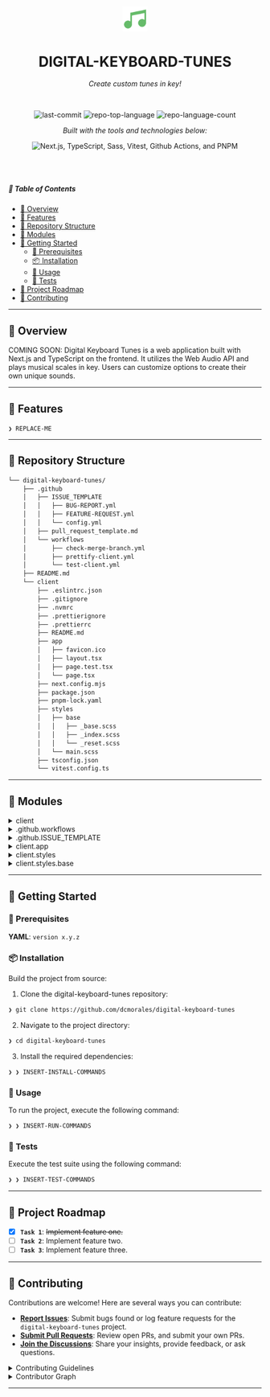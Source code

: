 <p align="center">
  <img src="https://raw.githubusercontent.com/PKief/vscode-material-icon-theme/ec559a9f6bfd399b82bb44393651661b08aaf7ba/icons/lilypond.svg" width="10%" alt="Digital Keyboard Tunes logo">
</p>

<p align="center">
    <h1 align="center">DIGITAL-KEYBOARD-TUNES</h1>
</p>

<p align="center">
    <em>Create custom tunes in key!</em>
</p>

<br>

<p align="center">
	<img src="https://img.shields.io/github/last-commit/dcmorales/digital-keyboard-tunes?style=default&logo=git&logoColor=white&color=068a62" alt="last-commit">
	<img src="https://img.shields.io/github/languages/top/dcmorales/digital-keyboard-tunes?style=default&color=068a62" alt="repo-top-language">
	<img src="https://img.shields.io/github/languages/count/dcmorales/digital-keyboard-tunes?style=default&color=068a62" alt="repo-language-count">
</p>

<p align="center">
    <em>Built with the tools and technologies below:</em>
</p>

<p align="center">
	<img src="https://skillicons.dev/icons?i=nextjs,ts,sass,vitest,githubactions,pnpm" alt="Next.js, TypeScript, Sass, Vitest, Github Actions, and PNPM">
</p>

<br>
<br>

##### 🔗 Table of Contents

- [📍 Overview](#-overview)
- [👾 Features](#-features)
- [📂 Repository Structure](#-repository-structure)
- [🧩 Modules](#-modules)
- [🚀 Getting Started](#-getting-started)
  - [🔖 Prerequisites](#-prerequisites)
  - [📦 Installation](#-installation)
  - [🤖 Usage](#-usage)
  - [🧪 Tests](#-tests)
- [📌 Project Roadmap](#-project-roadmap)
- [🤝 Contributing](#-contributing)

---

## 📍 Overview

COMING SOON: Digital Keyboard Tunes is a web application built with Next.js and TypeScript on the frontend. It utilizes the Web Audio API and plays musical scales in key. Users can customize options to create their own unique sounds.

---

## 👾 Features

<code>❯ REPLACE-ME</code>

---

## 📂 Repository Structure

```sh
└── digital-keyboard-tunes/
    ├── .github
    │   ├── ISSUE_TEMPLATE
    │   │   ├── BUG-REPORT.yml
    │   │   ├── FEATURE-REQUEST.yml
    │   │   └── config.yml
    │   ├── pull_request_template.md
    │   └── workflows
    │       ├── check-merge-branch.yml
    │       ├── prettify-client.yml
    │       └── test-client.yml
    ├── README.md
    └── client
        ├── .eslintrc.json
        ├── .gitignore
        ├── .nvmrc
        ├── .prettierignore
        ├── .prettierrc
        ├── README.md
        ├── app
        │   ├── favicon.ico
        │   ├── layout.tsx
        │   ├── page.test.tsx
        │   └── page.tsx
        ├── next.config.mjs
        ├── package.json
        ├── pnpm-lock.yaml
        ├── styles
        │   ├── base
        │   │   ├── _base.scss
        │   │   ├── _index.scss
        │   │   └── _reset.scss
        │   └── main.scss
        ├── tsconfig.json
        └── vitest.config.ts
```

---

## 🧩 Modules

<details closed><summary>client</summary>

| File                                                                                                      | Summary                   |
| --------------------------------------------------------------------------------------------------------- | ------------------------- |
| [pnpm-lock.yaml](https://github.com/dcmorales/digital-keyboard-tunes/blob/main/client/pnpm-lock.yaml)     | <code>❯ REPLACE-ME</code> |
| [next.config.mjs](https://github.com/dcmorales/digital-keyboard-tunes/blob/main/client/next.config.mjs)   | <code>❯ REPLACE-ME</code> |
| [.prettierignore](https://github.com/dcmorales/digital-keyboard-tunes/blob/main/client/.prettierignore)   | <code>❯ REPLACE-ME</code> |
| [package.json](https://github.com/dcmorales/digital-keyboard-tunes/blob/main/client/package.json)         | <code>❯ REPLACE-ME</code> |
| [.nvmrc](https://github.com/dcmorales/digital-keyboard-tunes/blob/main/client/.nvmrc)                     | <code>❯ REPLACE-ME</code> |
| [tsconfig.json](https://github.com/dcmorales/digital-keyboard-tunes/blob/main/client/tsconfig.json)       | <code>❯ REPLACE-ME</code> |
| [vitest.config.ts](https://github.com/dcmorales/digital-keyboard-tunes/blob/main/client/vitest.config.ts) | <code>❯ REPLACE-ME</code> |
| [.eslintrc.json](https://github.com/dcmorales/digital-keyboard-tunes/blob/main/client/.eslintrc.json)     | <code>❯ REPLACE-ME</code> |

</details>

<details closed><summary>.github.workflows</summary>

| File                                                                                                                             | Summary                   |
| -------------------------------------------------------------------------------------------------------------------------------- | ------------------------- |
| [test-client.yml](https://github.com/dcmorales/digital-keyboard-tunes/blob/main/.github/workflows/test-client.yml)               | <code>❯ REPLACE-ME</code> |
| [prettify-client.yml](https://github.com/dcmorales/digital-keyboard-tunes/blob/main/.github/workflows/prettify-client.yml)       | <code>❯ REPLACE-ME</code> |
| [check-merge-branch.yml](https://github.com/dcmorales/digital-keyboard-tunes/blob/main/.github/workflows/check-merge-branch.yml) | <code>❯ REPLACE-ME</code> |

</details>

<details closed><summary>.github.ISSUE_TEMPLATE</summary>

| File                                                                                                                            | Summary                   |
| ------------------------------------------------------------------------------------------------------------------------------- | ------------------------- |
| [BUG-REPORT.yml](https://github.com/dcmorales/digital-keyboard-tunes/blob/main/.github/ISSUE_TEMPLATE/BUG-REPORT.yml)           | <code>❯ REPLACE-ME</code> |
| [config.yml](https://github.com/dcmorales/digital-keyboard-tunes/blob/main/.github/ISSUE_TEMPLATE/config.yml)                   | <code>❯ REPLACE-ME</code> |
| [FEATURE-REQUEST.yml](https://github.com/dcmorales/digital-keyboard-tunes/blob/main/.github/ISSUE_TEMPLATE/FEATURE-REQUEST.yml) | <code>❯ REPLACE-ME</code> |

</details>

<details closed><summary>client.app</summary>

| File                                                                                                    | Summary                   |
| ------------------------------------------------------------------------------------------------------- | ------------------------- |
| [page.test.tsx](https://github.com/dcmorales/digital-keyboard-tunes/blob/main/client/app/page.test.tsx) | <code>❯ REPLACE-ME</code> |
| [layout.tsx](https://github.com/dcmorales/digital-keyboard-tunes/blob/main/client/app/layout.tsx)       | <code>❯ REPLACE-ME</code> |
| [page.tsx](https://github.com/dcmorales/digital-keyboard-tunes/blob/main/client/app/page.tsx)           | <code>❯ REPLACE-ME</code> |

</details>

<details closed><summary>client.styles</summary>

| File                                                                                               | Summary                   |
| -------------------------------------------------------------------------------------------------- | ------------------------- |
| [main.scss](https://github.com/dcmorales/digital-keyboard-tunes/blob/main/client/styles/main.scss) | <code>❯ REPLACE-ME</code> |

</details>

<details closed><summary>client.styles.base</summary>

| File                                                                                                         | Summary                   |
| ------------------------------------------------------------------------------------------------------------ | ------------------------- |
| [\_index.scss](https://github.com/dcmorales/digital-keyboard-tunes/blob/main/client/styles/base/_index.scss) | <code>❯ REPLACE-ME</code> |
| [\_reset.scss](https://github.com/dcmorales/digital-keyboard-tunes/blob/main/client/styles/base/_reset.scss) | <code>❯ REPLACE-ME</code> |
| [\_base.scss](https://github.com/dcmorales/digital-keyboard-tunes/blob/main/client/styles/base/_base.scss)   | <code>❯ REPLACE-ME</code> |

</details>

---

## 🚀 Getting Started

### 🔖 Prerequisites

**YAML**: `version x.y.z`

### 📦 Installation

Build the project from source:

1. Clone the digital-keyboard-tunes repository:

```sh
❯ git clone https://github.com/dcmorales/digital-keyboard-tunes
```

2. Navigate to the project directory:

```sh
❯ cd digital-keyboard-tunes
```

3. Install the required dependencies:

```sh
❯ ❯ INSERT-INSTALL-COMMANDS
```

### 🤖 Usage

To run the project, execute the following command:

```sh
❯ ❯ INSERT-RUN-COMMANDS
```

### 🧪 Tests

Execute the test suite using the following command:

```sh
❯ ❯ INSERT-TEST-COMMANDS
```

---

## 📌 Project Roadmap

- [x] **`Task 1`**: <strike>Implement feature one.</strike>
- [ ] **`Task 2`**: Implement feature two.
- [ ] **`Task 3`**: Implement feature three.

---

## 🤝 Contributing

Contributions are welcome! Here are several ways you can contribute:

- **[Report Issues](https://github.com/dcmorales/digital-keyboard-tunes/issues)**: Submit bugs found or log feature requests for the `digital-keyboard-tunes` project.
- **[Submit Pull Requests](https://github.com/dcmorales/digital-keyboard-tunes/blob/main/CONTRIBUTING.md)**: Review open PRs, and submit your own PRs.
- **[Join the Discussions](https://github.com/dcmorales/digital-keyboard-tunes/discussions)**: Share your insights, provide feedback, or ask questions.

<details closed>
<summary>Contributing Guidelines</summary>

1. **Fork the Repository**: Start by forking the project repository to your github account.
2. **Clone Locally**: Clone the forked repository to your local machine using a git client.
   ```sh
   git clone https://github.com/dcmorales/digital-keyboard-tunes
   ```
3. **Create a New Branch**: Always work on a new branch, giving it a descriptive name.
   ```sh
   git checkout -b new-feature-x
   ```
4. **Make Your Changes**: Develop and test your changes locally.
5. **Commit Your Changes**: Commit with a clear message describing your updates.
   ```sh
   git commit -m 'Implemented new feature x.'
   ```
6. **Push to github**: Push the changes to your forked repository.
   ```sh
   git push origin new-feature-x
   ```
7. **Submit a Pull Request**: Create a PR against the original project repository. Clearly describe the changes and their motivations.
8. **Review**: Once your PR is reviewed and approved, it will be merged into the main branch. Congratulations on your contribution!
</details>

<details closed>
<summary>Contributor Graph</summary>
<br>
<p align="left">
   <a href="https://github.com{/dcmorales/digital-keyboard-tunes/}graphs/contributors">
      <img src="https://contrib.rocks/image?repo=dcmorales/digital-keyboard-tunes">
   </a>
</p>
</details>

---
